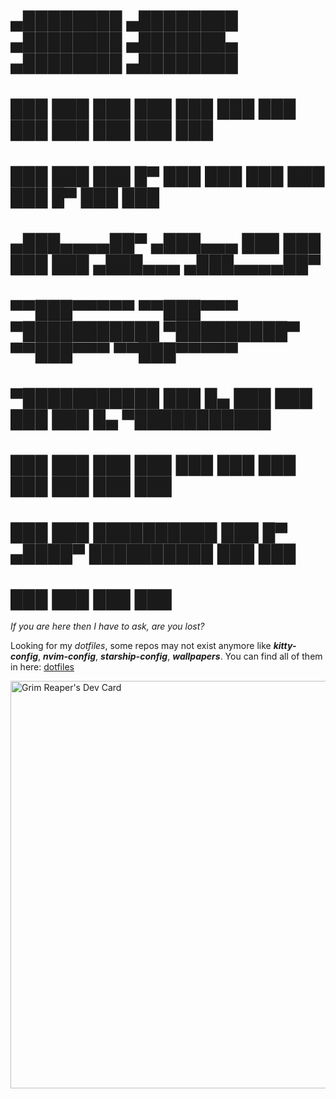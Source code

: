 

#     ▄████████    ▄████████    ▄████████    ▄███████▄    ▄████████    ▄████████ 
#    ███    ███   ███    ███   ███    ███   ███    ███   ███    ███   ███    ███ 
#    ███    ███   ███    █▀    ███    ███   ███    ███   ███    █▀    ███    ███ 
#   ▄███▄▄▄▄██▀  ▄███▄▄▄       ███    ███   ███    ███  ▄███▄▄▄      ▄███▄▄▄▄██▀ 
#  ▀▀███▀▀▀▀▀   ▀▀███▀▀▀     ▀███████████ ▀█████████▀  ▀▀███▀▀▀     ▀▀███▀▀▀▀▀   
#  ▀███████████   ███    █▄    ███    ███   ███          ███    █▄  ▀███████████ 
#    ███    ███   ███    ███   ███    ███   ███          ███    ███   ███    ███ 
#    ███    ███   ██████████   ███    █▀   ▄████▀        ██████████   ███    ███ 
#    ███    ███                                                       ███    ███ 


_If you are here then I have to ask, are you lost?_

Looking for my *dotfiles*, some repos may not exist anymore like _**kitty-config**_, _**nvim-config**_, _**starship-config**_, _**wallpapers**_. 
You can find all of them in here: [dotfiles](https://github.com/reaper8055/dotfiles)

<a href="https://app.daily.dev/reaper8055"><img src="https://api.daily.dev/devcards/v2/VIesWTWSs.png?r=j9u&type=wide" width="652" alt="Grim Reaper's Dev Card"/></a>
